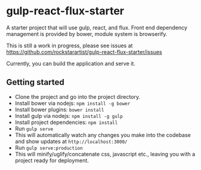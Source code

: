 # gulp-react-flux-starter
A starter project that will use gulp, react, and flux. Front end dependency management is provided by bower, module system is browserify.

This is still a work in progress, please see issues at https://github.com/rockstarartist/gulp-react-flux-starter/issues

Currently, you can build the application and serve it.

## Getting started
* Clone the project and go into the project directory.
* Install bower via nodejs: `npm install -g bower`
* Install bower plugins: `bower install`
* Install gulp via nodejs: `npm install -g gulp`
* Install project dependencies: `npm install`
* Run `gulp serve`
 * This will automatically watch any changes you make into the codebase and show updates at `http://localhost:3000/`
* Run `gulp serve:production`
 * This will minify/uglify/concatenate css, javascript etc., leaving you with a project ready for deployment.
